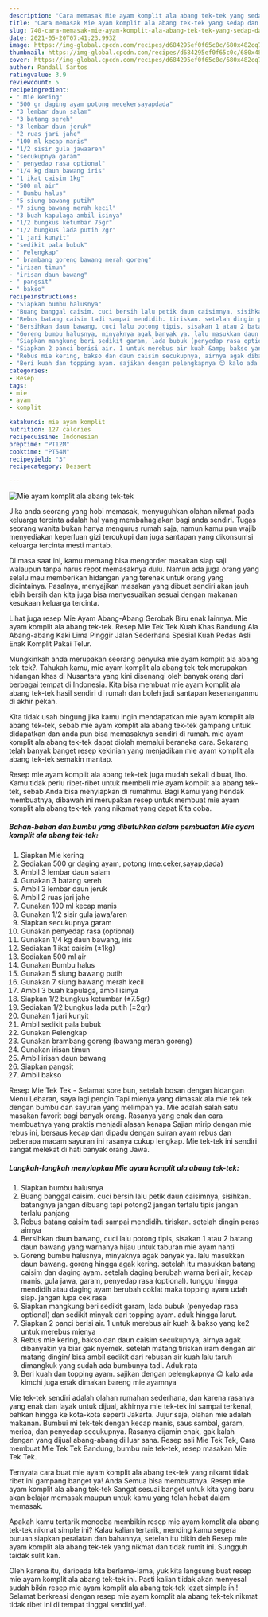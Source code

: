 ```yaml
---
description: "Cara memasak Mie ayam komplit ala abang tek-tek yang sedap dan Mudah Dibuat"
title: "Cara memasak Mie ayam komplit ala abang tek-tek yang sedap dan Mudah Dibuat"
slug: 740-cara-memasak-mie-ayam-komplit-ala-abang-tek-tek-yang-sedap-dan-mudah-dibuat
date: 2021-05-20T07:41:23.993Z
image: https://img-global.cpcdn.com/recipes/d684295ef0f65c0c/680x482cq70/mie-ayam-komplit-ala-abang-tek-tek-foto-resep-utama.jpg
thumbnail: https://img-global.cpcdn.com/recipes/d684295ef0f65c0c/680x482cq70/mie-ayam-komplit-ala-abang-tek-tek-foto-resep-utama.jpg
cover: https://img-global.cpcdn.com/recipes/d684295ef0f65c0c/680x482cq70/mie-ayam-komplit-ala-abang-tek-tek-foto-resep-utama.jpg
author: Randall Santos
ratingvalue: 3.9
reviewcount: 5
recipeingredient:
- " Mie kering"
- "500 gr daging ayam potong mecekersayapdada"
- "3 lembar daun salam"
- "3 batang sereh"
- "3 lembar daun jeruk"
- "2 ruas jari jahe"
- "100 ml kecap manis"
- "1/2 sisir gula jawaaren"
- "secukupnya garam"
- " penyedap rasa optional"
- "1/4 kg daun bawang iris"
- "1 ikat caisim 1kg"
- "500 ml air"
- " Bumbu halus"
- "5 siung bawang putih"
- "7 siung bawang merah kecil"
- "3 buah kapulaga ambil isinya"
- "1/2 bungkus ketumbar 75gr"
- "1/2 bungkus lada putih 2gr"
- "1 jari kunyit"
- "sedikit pala bubuk"
- " Pelengkap"
- " brambang goreng bawang merah goreng"
- "irisan timun"
- "irisan daun bawang"
- " pangsit"
- " bakso"
recipeinstructions:
- "Siapkan bumbu halusnya"
- "Buang banggal caisim. cuci bersih lalu petik daun caisimnya, sisihkan. batangnya jangan dibuang tapi potong2 jangan tertalu tipis jangan terlalu panjang"
- "Rebus batang caisim tadi sampai mendidih. tiriskan. setelah dingin peras airnya"
- "Bersihkan daun bawang, cuci lalu potong tipis, sisakan 1 atau 2 batang daun bawang yang warnanya hijau untuk taburan mie ayam nanti"
- "Goreng bumbu halusnya, minyaknya agak banyak ya. lalu masukkan daun bawang. goreng hingga agak kering. setelah itu masukkan batang caisim dan daging ayam. setelah daging berubah warna beri air, kecap manis, gula jawa, garam, penyedap rasa (optional). tunggu hingga mendidih atau daging ayam berubah coklat maka topping ayam udah siap. jangan lupa cek rasa"
- "Siapkan mangkung beri sedikit garam, lada bubuk (penyedap rasa optional) dan sedikit minyak dari topping ayam. aduk hingga larut."
- "Siapkan 2 panci berisi air. 1 untuk merebus air kuah &amp; bakso yang ke2 untuk merebus mienya"
- "Rebus mie kering, bakso dan daun caisim secukupnya, airnya agak dibanyakin ya biar gak nyemek. setelah matang tiriskan iram dengan air matang dingin/ bisa ambil sedikit dari rebusan air kuah lalu taruh dimangkuk yang sudah ada bumbunya tadi. Aduk rata"
- "Beri kuah dan topping ayam. sajikan dengan pelengkapnya 😊 kalo ada kimchi juga enak dimakan bareng mie ayamnya"
categories:
- Resep
tags:
- mie
- ayam
- komplit

katakunci: mie ayam komplit 
nutrition: 127 calories
recipecuisine: Indonesian
preptime: "PT12M"
cooktime: "PT54M"
recipeyield: "3"
recipecategory: Dessert

---
```



![Mie ayam komplit ala abang tek-tek](https://img-global.cpcdn.com/recipes/d684295ef0f65c0c/680x482cq70/mie-ayam-komplit-ala-abang-tek-tek-foto-resep-utama.jpg)

Jika anda seorang yang hobi memasak, menyuguhkan olahan nikmat pada keluarga tercinta adalah hal yang membahagiakan bagi anda sendiri. Tugas seorang  wanita bukan hanya mengurus rumah saja, namun kamu pun wajib menyediakan keperluan gizi tercukupi dan juga santapan yang dikonsumsi keluarga tercinta mesti mantab.

Di masa  saat ini, kamu memang bisa mengorder masakan siap saji walaupun tanpa harus repot memasaknya dulu. Namun ada juga orang yang selalu mau memberikan hidangan yang terenak untuk orang yang dicintainya. Pasalnya, menyajikan masakan yang dibuat sendiri akan jauh lebih bersih dan kita juga bisa menyesuaikan sesuai dengan makanan kesukaan keluarga tercinta. 

Lihat juga resep Mie Ayam Abang-Abang Gerobak Biru enak lainnya. Mie ayam komplit ala abang tek-tek. Resep Mie Tek Tek Kuah Khas Bandung Ala Abang-abang Kaki Lima Pinggir Jalan Sederhana Spesial Kuah Pedas Asli Enak Komplit Pakai Telur.

Mungkinkah anda merupakan seorang penyuka mie ayam komplit ala abang tek-tek?. Tahukah kamu, mie ayam komplit ala abang tek-tek merupakan hidangan khas di Nusantara yang kini disenangi oleh banyak orang dari berbagai tempat di Indonesia. Kita bisa membuat mie ayam komplit ala abang tek-tek hasil sendiri di rumah dan boleh jadi santapan kesenanganmu di akhir pekan.

Kita tidak usah bingung jika kamu ingin mendapatkan mie ayam komplit ala abang tek-tek, sebab mie ayam komplit ala abang tek-tek gampang untuk didapatkan dan anda pun bisa memasaknya sendiri di rumah. mie ayam komplit ala abang tek-tek dapat diolah memalui beraneka cara. Sekarang telah banyak banget resep kekinian yang menjadikan mie ayam komplit ala abang tek-tek semakin mantap.

Resep mie ayam komplit ala abang tek-tek juga mudah sekali dibuat, lho. Kamu tidak perlu ribet-ribet untuk membeli mie ayam komplit ala abang tek-tek, sebab Anda bisa menyiapkan di rumahmu. Bagi Kamu yang hendak membuatnya, dibawah ini merupakan resep untuk membuat mie ayam komplit ala abang tek-tek yang nikamat yang dapat Kita coba.

<!--inarticleads1-->

##### Bahan-bahan dan bumbu yang dibutuhkan dalam pembuatan Mie ayam komplit ala abang tek-tek:

1. Siapkan  Mie kering
1. Sediakan 500 gr daging ayam, potong (me:ceker,sayap,dada)
1. Ambil 3 lembar daun salam
1. Gunakan 3 batang sereh
1. Ambil 3 lembar daun jeruk
1. Ambil 2 ruas jari jahe
1. Gunakan 100 ml kecap manis
1. Gunakan 1/2 sisir gula jawa/aren
1. Siapkan secukupnya garam
1. Gunakan  penyedap rasa (optional)
1. Gunakan 1/4 kg daun bawang, iris
1. Sediakan 1 ikat caisim (±1kg)
1. Sediakan 500 ml air
1. Gunakan  Bumbu halus
1. Gunakan 5 siung bawang putih
1. Gunakan 7 siung bawang merah kecil
1. Ambil 3 buah kapulaga, ambil isinya
1. Siapkan 1/2 bungkus ketumbar (±7.5gr)
1. Sediakan 1/2 bungkus lada putih (±2gr)
1. Gunakan 1 jari kunyit
1. Ambil sedikit pala bubuk
1. Gunakan  Pelengkap
1. Gunakan  brambang goreng (bawang merah goreng)
1. Gunakan irisan timun
1. Ambil irisan daun bawang
1. Siapkan  pangsit
1. Ambil  bakso


Resep Mie Tek Tek - Selamat sore bun, setelah bosan dengan hidangan Menu Lebaran, saya lagi pengin Tapi mienya yang dimasak ala mie tek tek dengan bumbu dan sayuran yang melimpah ya. Mie adalah salah satu masakan favorit bagi banyak orang. Rasanya yang enak dan cara membuatnya yang praktis menjadi alasan kenapa Sajian mirip dengan mie rebus ini, bersaus kecap dan dipadu dengan suiran ayam rebus dan beberapa macam sayuran ini rasanya cukup lengkap. Mie tek-tek ini sendiri sangat melekat di hati banyak orang Jawa. 

<!--inarticleads2-->

##### Langkah-langkah menyiapkan Mie ayam komplit ala abang tek-tek:

1. Siapkan bumbu halusnya
1. Buang banggal caisim. cuci bersih lalu petik daun caisimnya, sisihkan. batangnya jangan dibuang tapi potong2 jangan tertalu tipis jangan terlalu panjang
1. Rebus batang caisim tadi sampai mendidih. tiriskan. setelah dingin peras airnya
1. Bersihkan daun bawang, cuci lalu potong tipis, sisakan 1 atau 2 batang daun bawang yang warnanya hijau untuk taburan mie ayam nanti
1. Goreng bumbu halusnya, minyaknya agak banyak ya. lalu masukkan daun bawang. goreng hingga agak kering. setelah itu masukkan batang caisim dan daging ayam. setelah daging berubah warna beri air, kecap manis, gula jawa, garam, penyedap rasa (optional). tunggu hingga mendidih atau daging ayam berubah coklat maka topping ayam udah siap. jangan lupa cek rasa
1. Siapkan mangkung beri sedikit garam, lada bubuk (penyedap rasa optional) dan sedikit minyak dari topping ayam. aduk hingga larut.
1. Siapkan 2 panci berisi air. 1 untuk merebus air kuah &amp; bakso yang ke2 untuk merebus mienya
1. Rebus mie kering, bakso dan daun caisim secukupnya, airnya agak dibanyakin ya biar gak nyemek. setelah matang tiriskan iram dengan air matang dingin/ bisa ambil sedikit dari rebusan air kuah lalu taruh dimangkuk yang sudah ada bumbunya tadi. Aduk rata
1. Beri kuah dan topping ayam. sajikan dengan pelengkapnya 😊 kalo ada kimchi juga enak dimakan bareng mie ayamnya


Mie tek-tek sendiri adalah olahan rumahan sederhana, dan karena rasanya yang enak dan layak untuk dijual, akhirnya mie tek-tek ini sampai terkenal, bahkan hingga ke kota-kota seperti Jakarta. Jujur saja, olahan mie adalah makanan. Bumbui mi tek-tek dengan kecap manis, saus sambal, garam, merica, dan penyedap secukupnya. Rasanya dijamin enak, gak kalah dengan yang dijual abang-abang di luar sana. Resep asli Mie Tek Tek, Cara membuat Mie Tek Tek Bandung, bumbu mie tek-tek, resep masakan Mie Tek Tek. 

Ternyata cara buat mie ayam komplit ala abang tek-tek yang nikamt tidak ribet ini gampang banget ya! Anda Semua bisa membuatnya. Resep mie ayam komplit ala abang tek-tek Sangat sesuai banget untuk kita yang baru akan belajar memasak maupun untuk kamu yang telah hebat dalam memasak.

Apakah kamu tertarik mencoba membikin resep mie ayam komplit ala abang tek-tek nikmat simple ini? Kalau kalian tertarik, mending kamu segera buruan siapkan peralatan dan bahannya, setelah itu bikin deh Resep mie ayam komplit ala abang tek-tek yang nikmat dan tidak rumit ini. Sungguh taidak sulit kan. 

Oleh karena itu, daripada kita berlama-lama, yuk kita langsung buat resep mie ayam komplit ala abang tek-tek ini. Pasti kalian tiidak akan menyesal sudah bikin resep mie ayam komplit ala abang tek-tek lezat simple ini! Selamat berkreasi dengan resep mie ayam komplit ala abang tek-tek nikmat tidak ribet ini di tempat tinggal sendiri,ya!.

